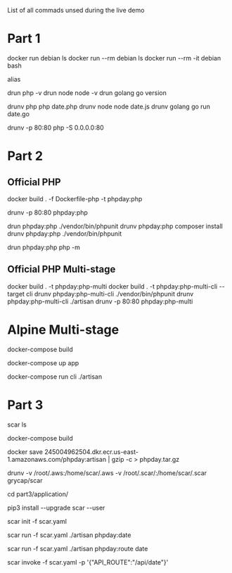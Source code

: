 List of all commads unsed during the live demo

# Part 1

docker run debian ls
docker run --rm debian ls
docker run --rm -it debian bash

alias 

drun php -v
drun node node -v
drun golang go version

drunv php php date.php
drunv node node date.js
drunv golang go run date.go

drunv -p 80:80 php -S 0.0.0.0:80

# Part 2

## Official PHP

docker build . -f Dockerfile-php -t phpday:php

drunv -p 80:80 phpday:php

drun phpday:php ./vendor/bin/phpunit
drunv phpday:php composer install
drunv phpday:php ./vendor/bin/phpunit

drun phpday:php php -m

## Official PHP Multi-stage

docker build . -t phpday:php-multi
docker build . -t phpday:php-multi-cli --target cli
drunv phpday:php-multi-cli ./vendor/bin/phpunit
drunv phpday:php-multi-cli ./artisan
drunv -p 80:80 phpday:php-multi

# Alpine Multi-stage

docker-compose build

docker-compose up app

docker-compose run cli ./artisan

# Part 3

scar ls

docker-compose build

docker save 245004962504.dkr.ecr.us-east-1.amazonaws.com/phpday:artisan | gzip -c > phpday.tar.gz

drunv -v /root/.aws:/home/scar/.aws -v /root/.scar/:/home/scar/.scar grycap/scar

cd part3/application/

pip3 install --upgrade scar --user

scar init -f scar.yaml

scar run -f scar.yaml ./artisan phpday:date

scar run -f scar.yaml ./artisan phpday:route date

scar invoke -f scar.yaml -p '{"API_ROUTE":"/api/date"}'
